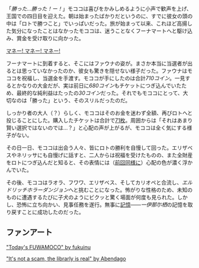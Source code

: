 <!-- title: モココ・アビスガード -->
<!-- status: 生存 -->

「_勝った…勝った！ー！_」モココは喜びをかみしめるように小声で歓声を上げ、王国での四日目を迎えた。朝は始まったばかりだというのに、すでに彼女の頭の中は「ロトで勝つこと」でいっぱいだった。旅が始まって以来、これほど高揚した気分になったことはなかったモココは、迷うことなくフーナマートへと駆け込み、賞金を受け取りに向かった。

[マネー! マネー! マネー!](#embed:https://www.youtube.com/live/zh0satM3cEs?t=476)

フーナマートに到着すると、そこにはファウナの姿が。まさか本当に当選者が出るとは思っていなかったのか、彼女も驚きを隠せない様子だった。ファウナはモココを祝福し、当選金を手渡す。モココが手にしたのは合計*710コイン*。一見するとかなりの大金だが、実は前日に*680コイン*もチケットにつぎ込んでいたため、最終的な純利益はたったの*30コイン*だった。それでもモココにとって、大切なのは「勝った」という、そのスリルだったのだ。

しっかり者の大人（？）らしく、モココはそのお金を迷わず全額、再びロトへと投じることにした。購入したチケットは合計で[71枚](https://www.youtube.com/live/zh0satM3cEs?feature=shared&t=515)。周囲からは「それはあまり賢い選択ではないのでは…？」と心配の声が上がるが、モココは全く気にする様子がない。

その日一日、モココは出会う人々、皆にロトの勝利を自慢して回った。エリザベスやネリッサにも自慢げに話すと、二人からは祝福を受けたものの、また全財産をロトにつぎ込んだと知ると、その表情には（[前回同様に](https://www.youtube.com/live/zh0satM3cEs?feature=shared&t=1395)）心配の色が濃く浮かんでいた。

その後、モココはラオラ、フワワ、エリザベス、そしてカリオペと合流し、*エルドリッチホラーダンジョン*へと挑むことになった。怖がりな性格のため、未知のものに遭遇するたびに子犬のようにビクッと驚く場面が何度も見られた。しかし、恐怖に立ち向かい、見事任務を遂行。無事に[記憶](https://www.youtube.com/live/zh0satM3cEs?feature=shared&t=3965)――*一伊那尓栖*の記憶を取り戻すことに成功したのだった。

## ファンアート

["Today's FUWAMOCO" by fukuinu](https://x.com/fukuinu_daddy/status/1831329880249905569)

<!-- fuwawa, irys -->

["It's not a scam, the librarly is real" by Abendago](https://x.com/Abendag0/status/1831627938883891257)

<!-- fuwawa -->
